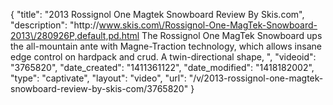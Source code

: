 {
    "title": "2013 Rossignol One Magtek Snowboard Review By Skis.com",
    "description": "http:\/\/www.skis.com\/Rossignol-One-MagTek-Snowboard-2013\/280926P,default,pd.html  The Rossignol One MagTek Snowboard ups the all-mountain ante with Magne-Traction technology, which allows insane edge control on hardpack and crud. A twin-directional shape, ",
    "videoid": "3765820",
    "date_created": "1411361122",
    "date_modified": "1418182002",
    "type": "captivate",
    "layout": "video",
    "url": "\/v\/2013-rossignol-one-magtek-snowboard-review-by-skis-com\/3765820"
}